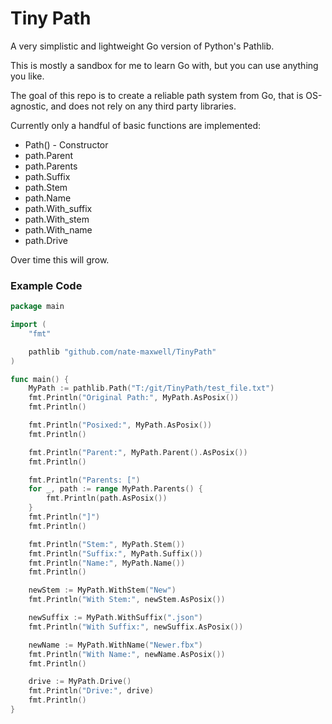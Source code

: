 # Tiny Path
A very simplistic and lightweight Go version of Python's Pathlib.

This is mostly a sandbox for me to learn Go with, but you can use anything you like.

The goal of this repo is to create a reliable path system from Go, that is OS-agnostic,
and does not rely on any third party libraries.

Currently only a handful of basic functions are implemented:

- Path() - Constructor
- path.Parent
- path.Parents
- path.Suffix
- path.Stem
- path.Name
- path.With_suffix
- path.With_stem
- path.With_name
- path.Drive

Over time this will grow.

### Example Code

```go
package main

import (
	"fmt"

	pathlib "github.com/nate-maxwell/TinyPath"
)

func main() {
	MyPath := pathlib.Path("T:/git/TinyPath/test_file.txt")
	fmt.Println("Original Path:", MyPath.AsPosix())
	fmt.Println()

	fmt.Println("Posixed:", MyPath.AsPosix())
	fmt.Println()

	fmt.Println("Parent:", MyPath.Parent().AsPosix())
	fmt.Println()

	fmt.Println("Parents: [")
	for _, path := range MyPath.Parents() {
		fmt.Println(path.AsPosix())
	}
	fmt.Println("]")
	fmt.Println()

	fmt.Println("Stem:", MyPath.Stem())
	fmt.Println("Suffix:", MyPath.Suffix())
	fmt.Println("Name:", MyPath.Name())
	fmt.Println()

	newStem := MyPath.WithStem("New")
	fmt.Println("With Stem:", newStem.AsPosix())

	newSuffix := MyPath.WithSuffix(".json")
	fmt.Println("With Suffix:", newSuffix.AsPosix())

	newName := MyPath.WithName("Newer.fbx")
	fmt.Println("With Name:", newName.AsPosix())
	fmt.Println()

	drive := MyPath.Drive()
	fmt.Println("Drive:", drive)
	fmt.Println()
}
```

